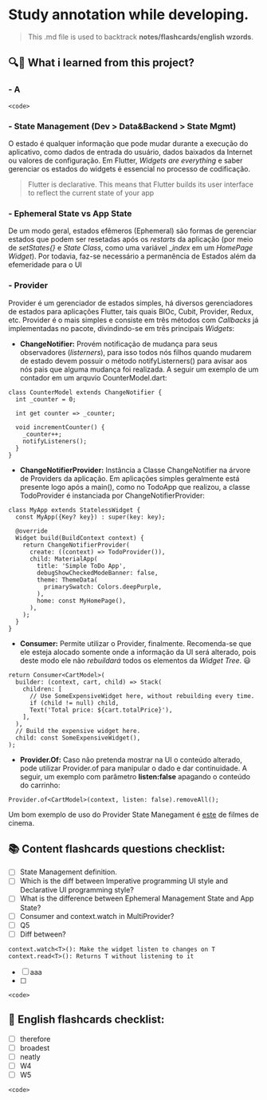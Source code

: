 # Study annotation while developing.

> This .md file is used to backtrack **notes/flashcards/english wzords**.

## 🔍🤔 What i learned from this project?

### - A

```
<code>
```

### - State Management (Dev > Data&Backend > State Mgmt)

O estado é qualquer informação que pode mudar durante a execução do aplicativo, como dados de
entrada do usuário, dados baixados da Internet ou valores de configuração. Em Flutter, _Widgets are
everything_ e saber gerenciar os estados do widgets é essencial no processo de codificação.

> Flutter is declarative. This means that Flutter builds its user interface to reflect the current
> state of your app

### - Ephemeral State vs App State

De um modo geral, estados efêmeros (Ephemeral) são formas de gerenciar estados que podem ser
resetadas após os _restarts_ da aplicação (por meio de _setStates{}_ e  _State Class_, como uma
variável __index_ em um _HomePage Widget_). Por todavia, faz-se necessário a permanência de Estados
além da efemeridade para o UI

### - Provider

Provider é um gerenciador de estados simples, há diversos gerenciadores de estados para aplicações
Flutter, tais quais BlOc, Cubit, Provider, Redux, etc. Provider é o mais simples e consiste em três
métodos com _Callbacks_ já implementadas no pacote, divindindo-se em três principais _Widgets_:

- **ChangeNotifier:** Provém notificação de mudança para seus observadores (_listerners_), para isso
  todos nós filhos quando mudarem de estado devem possuir o método notifyListerners() para avisar
  aos nós pais que alguma mudança foi realizada. A seguir um exemplo de um contador em um arquvio
  CounterModel.dart:

```
class CounterModel extends ChangeNotifier {
  int _counter = 0;

  int get counter => _counter;

  void incrementCounter() {
    _counter++;
    notifyListeners();
  }
}
```

- **ChangeNotifierProvider:** Instância a Classe ChangeNotifier na árvore de Providers da aplicação.
  Em aplicações simples geralmente está presente logo após a main(), como no TodoApp que realizou, a
  classe TodoProvider é instanciada por ChangeNotifierProvider:

```
class MyApp extends StatelessWidget {
  const MyApp({Key? key}) : super(key: key);

  @override
  Widget build(BuildContext context) {
    return ChangeNotifierProvider(
      create: ((context) => TodoProvider()),
      child: MaterialApp(
        title: 'Simple ToDo App',
        debugShowCheckedModeBanner: false,
        theme: ThemeData(
          primarySwatch: Colors.deepPurple,
        ),
        home: const MyHomePage(),
      ),
    );
  }
}
```

- **Consumer:** Permite utilizar o Provider, finalmente. Recomenda-se que ele esteja alocado somente onde a informação da UI será alterado, pois deste modo ele não *rebuildará* todos os elementos da *Widget Tree*. 😃
  
```
return Consumer<CartModel>(
  builder: (context, cart, child) => Stack(
    children: [
      // Use SomeExpensiveWidget here, without rebuilding every time.
      if (child != null) child,
      Text('Total price: ${cart.totalPrice}'),
    ],
  ),
  // Build the expensive widget here.
  child: const SomeExpensiveWidget(),
);
```

- **Provider.Of:** Caso não pretenda mostrar na UI o conteúdo alterado, pode utilizar Provider.of para manipular o dado e dar continuidade. A seguir, um exemplo com parâmetro **listen:false** apagando o conteúdo do carrinho:

```
Provider.of<CartModel>(context, listen: false).removeAll();
```

Um bom exemplo de uso do Provider State Manegament é [este](hhttps://www.kindacode.com/article/using-provider-for-state-management-in-flutter/#The_Code) de filmes de cinema.


## 📚 Content flashcards questions checklist:

- [ ] State Management definition.
- [ ] Which is the diff between Imperative programming UI style and Declarative UI programming
  style?
- [ ] What is the difference between Ephemeral Management State and App State?
- [ ] Consumer and context.watch in MultiProvider?
- [ ] Q5
- [ ] Diff between?
```
context.watch<T>(): Make the widget listen to changes on T
context.read<T>(): Returns T without listening to it
 ``` 
- [ ] aaa
- [ ] 

```
<code>
```

## 📝 English flashcards checklist:

- [ ] therefore
- [ ] broadest
- [ ] neatly
- [ ] W4
- [ ] W5

```
<code>
```